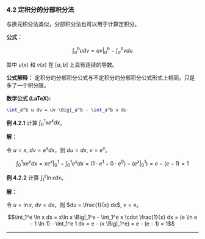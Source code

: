 ### 4.2 定积分的分部积分法

与换元积分法类似，分部积分法也可以用于计算定积分。

**公式：**

$$\int_a^b u dv = uv \Big|_a^b - \int_a^b v du$$

其中 $u(x)$ 和 $v(x)$ 在 $[a, b]$ 上具有连续的导数。

**公式解释：** 定积分的分部积分公式与不定积分的分部积分公式形式上相同，只是多了一个积分限。

**数学公式 (LaTeX):**

```latex
\int_a^b u dv = uv \Big|_a^b - \int_a^b v du
```

**例 4.2.1** 计算 $\int_0^1 xe^x dx$。

**解：**

令 $u = x$, $dv = e^x dx$，则 $du = dx$, $v = e^x$。

$$\int_0^1 xe^x dx = xe^x \Big|_0^1 - \int_0^1 e^x dx = (1 \cdot e^1 - 0 \cdot e^0) - (e^x \Big|_0^1) = e - (e - 1) = 1$$

**例 4.2.2** 计算 $\int_1^e \ln x dx$。

**解：**

令 $u = \ln x$, $dv = dx$，则 $du = \frac{1}{x} dx$, $v = x$。

$$\int_1^e \ln x dx = x\ln x \Big|_1^e - \int_1^e x \cdot \frac{1}{x} dx = (e \ln e - 1 \ln 1) - \int_1^e 1 dx = e - (x \Big|_1^e) = e - (e - 1) = 1$$

---
